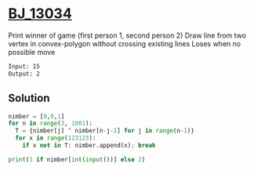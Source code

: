 # [BJ_13034](https://acmicpc.net/problem/13034)

Print winner of game (first person 1, second person 2)
Draw line from two vertex in convex-polygon without crossing existing lines
Loses when no possible move

```txt
Input: 15
Output: 2
```

## Solution

```py
nimber = [0,0,1]
for n in range(3, 1001):
  T = {nimber[j] ^ nimber[n-j-2] for j in range(n-1)}
  for x in range(123123):
    if x not in T: nimber.append(x); break

print(1 if nimber[int(input())] else 2)
```
